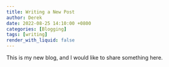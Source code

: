 ```yaml
---
title: Writing a New Post
author: Derek
date: 2022-08-25 14:10:00 +0800
categories: [Blogging]
tags: [writing]
render_with_liquid: false
---
```


This is my new blog, and I would like to share something here. 

